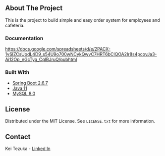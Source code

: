 ## About The Project
This is the project to build simple and easy order system for employees and cafeteria.

### Documentation
https://docs.google.com/spreadsheets/d/e/2PACX-1vSIZCsUodL4D9_s54U9o700wNCykQwvC7HRT6bClQOA2Ir8s4pcovJa3-Ai12Op_nGcTyg_CqIBJruQ/pubhtml

### Built With
* [Spring Boot 2.6.7](https://spring.io/projects/spring-boot)
* [Java 11](https://docs.oracle.com/en/java/javase/11/docs/api/index.html)
* [MySQL 8.0](https://www.mysql.com/)

## License
Distributed under the MIT License. See `LICENSE.txt` for more information.

## Contact
Kei Tezuka - [Linked In](https://www.linkedin.com/in/kei-tezuka-414b601b/)